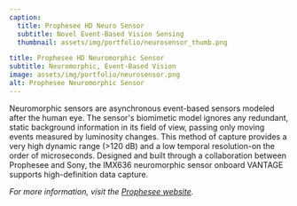 ```yaml
---
caption:
  title: Prophesee HD Neuro Sensor
  subtitle: Novel Event-Based Vision Sensing
  thumbnail: assets/img/portfolio/neurosensor_thumb.png

title: Prophesee HD Neuromorphic Sensor
subtitle: Neuromorphic, Event-Based Vision
image: assets/img/portfolio/neurosensor.png
alt: Prophesee Neuromorphic Sensor
---
```


Neuromorphic sensors are asynchronous event-based sensors modeled after the human eye. The sensor's biomimetic model ignores any redundant, static background information in its field of view, passing only moving events measured by luminosity changes. This method of capture provides a very high dynamic range (>120 dB) and a low temporal resolution-on the order of microseconds. Designed and built through a collaboration between Prophesee and Sony, the IMX636 neuromorphic sensor onboard VANTAGE supports high-definition data capture.

_For more information, visit the [Prophesee website](https://www.prophesee.ai/)._